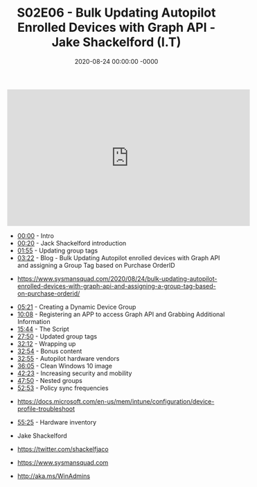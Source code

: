 ﻿---
layout: post
title: "S02E06 - Bulk Updating Autopilot Enrolled Devices with Graph API - Jake Shackelford (I.T)"
date: 2020-08-24 00:00:00 -0000
categories:
---

<iframe loading="lazy" width="560" height="315" src="https://www.youtube.com/embed/VCR-J5pvQbo" title="YouTube video player" frameborder="0" allow="accelerometer; autoplay; clipboard-write; encrypted-media; gyroscope; picture-in-picture" allowfullscreen></iframe>

 * [00:00](https://www.youtube.com/watch?v=VCR-J5pvQbo&t=0s) - Intro
 * [00:20](https://www.youtube.com/watch?v=VCR-J5pvQbo&t=20s) - Jack Shackelford introduction
 * [01:55](https://www.youtube.com/watch?v=VCR-J5pvQbo&t=115s) - Updating group tags
 * [03:22](https://www.youtube.com/watch?v=VCR-J5pvQbo&t=202s) - Blog - Bulk Updating Autopilot enrolled devices with Graph API and assigning a Group Tag based on Purchase OrderID
- https://www.sysmansquad.com/2020/08/24/bulk-updating-autopilot-enrolled-devices-with-graph-api-and-assigning-a-group-tag-based-on-purchase-orderid/
 * [05:21](https://www.youtube.com/watch?v=VCR-J5pvQbo&t=321s) - Creating a Dynamic Device Group
 * [10:08](https://www.youtube.com/watch?v=VCR-J5pvQbo&t=608s) - Registering an APP to access Graph API and Grabbing Additional Information
 * [15:44](https://www.youtube.com/watch?v=VCR-J5pvQbo&t=944s) - The Script
 * [27:50](https://www.youtube.com/watch?v=VCR-J5pvQbo&t=1670s) -  Updated group tags
 * [32:12](https://www.youtube.com/watch?v=VCR-J5pvQbo&t=1932s) - Wrapping up
 * [32:54](https://www.youtube.com/watch?v=VCR-J5pvQbo&t=1974s) - Bonus content
 * [32:55](https://www.youtube.com/watch?v=VCR-J5pvQbo&t=1975s) - Autopilot hardware vendors
 * [36:05](https://www.youtube.com/watch?v=VCR-J5pvQbo&t=2165s) - Clean Windows 10 image
 * [42:23](https://www.youtube.com/watch?v=VCR-J5pvQbo&t=2543s) - Increasing security and mobility
 * [47:50](https://www.youtube.com/watch?v=VCR-J5pvQbo&t=2870s) - Nested groups
 * [52:53](https://www.youtube.com/watch?v=VCR-J5pvQbo&t=3173s) - Policy sync frequencies
- https://docs.microsoft.com/en-us/mem/intune/configuration/device-profile-troubleshoot
 * [55:25](https://www.youtube.com/watch?v=VCR-J5pvQbo&t=3325s) - Hardware inventory

 * Jake Shackelford
 * https://twitter.com/shackelfjaco
 * https://www.sysmansquad.com
 * http://aka.ms/WinAdmins

